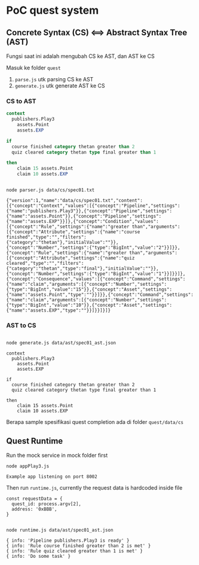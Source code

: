 # PoC quest system

## Concrete Syntax (CS) <==> Abstract Syntax Tree (AST)

Fungsi saat ini adalah mengubah CS ke AST, dan AST ke CS

Masuk ke folder `quest`

1. `parse.js` utk parsing CS ke AST
2. `generate.js` utk generate AST ke CS

### CS to AST

```sql
context
  publishers.Play3
	assets.Point
	assets.EXP

if
  course finished category thetan greater than 2
  quiz cleared category thetan type final greater than 1

then
	claim 15 assets.Point
	claim 10 assets.EXP



```

```shell
node parser.js data/cs/spec01.txt

{"version":1,"name":"data/cs/spec01.txt","content":[{"concept":"Context","values":[{"concept":"Pipeline","settings":{"name":"publishers.Play3"}},{"concept":"Pipeline","settings":{"name":"assets.Point"}},{"concept":"Pipeline","settings":{"name":"assets.EXP"}}]},{"concept":"Condition","values":[{"concept":"Rule","settings":{"name":"greater than","arguments":[{"concept":"Attribute","settings":{"name":"course finished","type":"","filters":{"category":"thetan"},"initialValue":""}},{"concept":"Number","settings":{"type":"BigInt","value":"2"}}]}},{"concept":"Rule","settings":{"name":"greater than","arguments":[{"concept":"Attribute","settings":{"name":"quiz cleared","type":"","filters":{"category":"thetan","type":"final"},"initialValue":""}},{"concept":"Number","settings":{"type":"BigInt","value":"1"}}]}}]},{"concept":"Consequence","values":[{"concept":"Command","settings":{"name":"claim","arguments":[{"concept":"Number","settings":{"type":"BigInt","value":"15"}},{"concept":"Asset","settings":{"name":"assets.Point","type":""}}]}},{"concept":"Command","settings":{"name":"claim","arguments":[{"concept":"Number","settings":{"type":"BigInt","value":"10"}},{"concept":"Asset","settings":{"name":"assets.EXP","type":""}}]}}]}]}

```

### AST to CS

```shell

node generate.js data/ast/spec01_ast.json

context
  publishers.Play3
	assets.Point
	assets.EXP

if
  course finished category thetan greater than 2
  quiz cleared category thetan type final greater than 1

then
	claim 15 assets.Point
	claim 10 assets.EXP
```

Berapa sample spesifikasi quest completion ada di folder `quest/data/cs`

## Quest Runtime

Run the mock service in mock folder first

```shell
node appPlay3.js

Example app listening on port 8002

```

Then run `runtime.js`, currently the request data is hardcoded inside file

```node
const requestData = {
  quest_id: process.argv[2],
  address: '0xBBB',
}
```

```shell

node runtime.js data/ast/spec01_ast.json

{ info: 'Pipeline publishers.Play3 is ready' }
{ info: 'Rule course finished greater than 2 is met' }
{ info: 'Rule quiz cleared greater than 1 is met' }
{ info: 'Do some task' }

```

